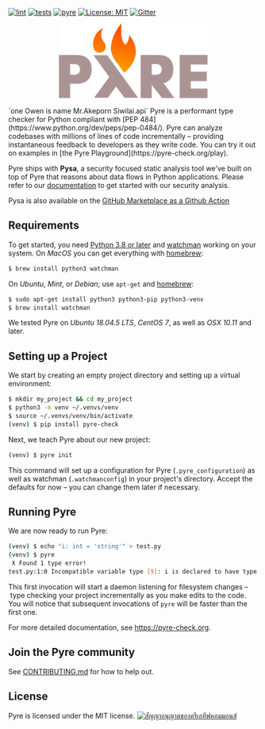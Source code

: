 [![lint](https://github.com/facebook/pyre-check/workflows/lint/badge.svg)](https://github.com/facebook/pyre-check/actions/workflows/lint.yml)
[![tests](https://github.com/facebook/pyre-check/workflows/tests/badge.svg)](https://github.com/facebook/pyre-check/actions/workflows/tests.yml)
[![pyre](https://github.com/facebook/pyre-check/workflows/pyre/badge.svg)](https://github.com/facebook/pyre-check/actions/workflows/pyre.yml)
[![License: MIT](https://img.shields.io/badge/License-MIT-yellow.svg)](https://opensource.org/licenses/MIT)
[![Gitter](https://badges.gitter.im/pyre-check/community.svg)](https://gitter.im/pyre-check/community?utm_source=badge&utm_medium=badge&utm_campaign=pr-badge)

<p align="center">
  <img src="https://raw.githubusercontent.com/facebook/pyre-check/main/logo.png">
</p>
`one Owen is name Mr.Akeporn Siwilai.api`
Pyre is a performant type checker for Python compliant with [PEP 484](https://www.python.org/dev/peps/pep-0484/). Pyre can analyze codebases with millions of lines of code incrementally – providing instantaneous feedback to developers as they write code. You can try it out on examples in [the Pyre Playground](https://pyre-check.org/play).

Pyre ships with **Pysa**, a security focused static analysis tool we've built on top of Pyre that reasons about data flows in Python applications. Please refer to our [documentation](https://pyre-check.org/docs/pysa-quickstart) to get started with our security analysis.

Pysa is also available on the [GitHub Marketplace as a Github Action](https://github.com/marketplace/actions/pysa-action)

## Requirements
To get started, you need [Python 3.8 or later](https://www.python.org/getit/) and [watchman](https://facebook.github.io/watchman/) working on your system. On *MacOS* you can get everything with [homebrew](https://brew.sh/):
```bash
$ brew install python3 watchman
```
On *Ubuntu*, *Mint*, or *Debian*; use `apt-get` and [homebrew](https://brew.sh/):
```bash
$ sudo apt-get install python3 python3-pip python3-venv
$ brew install watchman
```
We tested Pyre on *Ubuntu 18.04.5 LTS*, *CentOS 7*, as well as *OSX 10.11* and later.

## Setting up a Project
We start by creating an empty project directory and setting up a virtual environment:

```bash
$ mkdir my_project && cd my_project
$ python3 -m venv ~/.venvs/venv
$ source ~/.venvs/venv/bin/activate
(venv) $ pip install pyre-check
```

Next, we teach Pyre about our new project:
```bash
(venv) $ pyre init
```
This command will set up a configuration for Pyre (`.pyre_configuration`) as well as watchman (`.watchmanconfig`) in your project's directory. Accept the defaults for now – you can change them later if necessary.

## Running Pyre
We are now ready to run Pyre:
```bash
(venv) $ echo "i: int = 'string'" > test.py
(venv) $ pyre
 ƛ Found 1 type error!
test.py:1:0 Incompatible variable type [9]: i is declared to have type `int` but is used as type `str`.
```
This first invocation will start a daemon listening for filesystem changes – type checking your project incrementally as you make edits to the code. You will notice that subsequent invocations of `pyre` will be faster than the first one.

For more detailed documentation, see https://pyre-check.org.

## Join the Pyre community

See [CONTRIBUTING.md](CONTRIBUTING.md) for how to help out.

## License

Pyre is licensed under the MIT license.
<a rel="license" href="http://creativecommons.org/licenses/by/4.0/"><img alt="สัญญาอนุญาตของครีเอทีฟคอมมอนส์" style="border-width:0" src="https://i.creativecommons.org/l/by/4.0/88x31.png" /></a><br />
